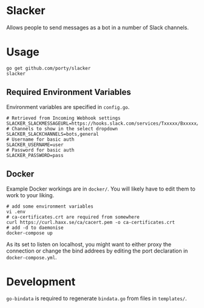 # Slacker

Allows people to send messages as a bot in a number of Slack channels.

# Usage

```shell
go get github.com/porty/slacker
slacker
```

## Required Environment Variables

Environment variables are specified in `config.go`.

```
# Retrieved from Incoming Webhook settings
SLACKER_SLACKMESSAGEURL=https://hooks.slack.com/services/Txxxxx/Bxxxxx/xxxxx
# Channels to show in the select dropdown
SLACKER_SLACKCHANNELS=bots,general
# Username for basic auth
SLACKER_USERNAME=user
# Password for basic auth
SLACKER_PASSWORD=pass
```

## Docker

Example Docker workings are in `docker/`.
You will likely have to edit them to work to your liking.

```shell
# add some environment variables
vi .env
# ca-certificates.crt are required from somewhere
curl https://curl.haxx.se/ca/cacert.pem -o ca-certificates.crt
# add -d to daemonise
docker-compose up
```

As its set to listen on localhost, you might want to either proxy the connection or change the bind addrees by editing the port declaration in `docker-compose.yml`.

# Development

`go-bindata` is required to regenerate `bindata.go` from files in `templates/`.